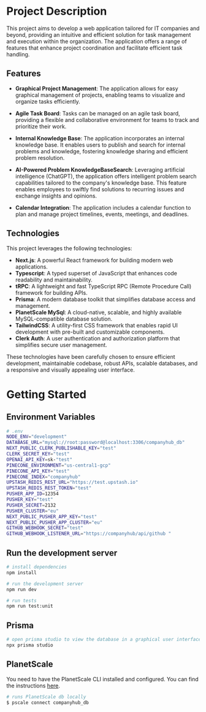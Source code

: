 
# Project Description


This project aims to develop a web application tailored for IT companies and beyond, providing an intuitive and efficient solution for task management and execution within the organization. The application offers a range of features that enhance project coordination and facilitate efficient task handling.

## Features
- **Graphical Project Management**: The application allows for easy graphical management of projects, enabling teams to visualize and organize tasks efficiently.


- **Agile Task Board**: Tasks can be managed on an agile task board, providing a flexible and collaborative environment for teams to track and prioritize their work.


- **Internal Knowledge Base**: The application incorporates an internal knowledge base. It enables users to publish and search for internal problems and knowledge, fostering knowledge sharing and efficient problem resolution.


- **AI-Powered Problem KnowledgeBaseSearch**: Leveraging artificial intelligence (ChatGPT), the application offers intelligent problem search capabilities tailored to the company's knowledge base. This feature enables employees to swiftly find solutions to recurring issues and exchange insights and opinions.


- **Calendar Integration**: The application includes a calendar function to plan and manage project timelines, events, meetings, and deadlines.



## Technologies

This project leverages the following technologies:

- **Next.js**: A powerful React framework for building modern web applications.
- **Typescript**: A typed superset of JavaScript that enhances code readability and maintainability.
- **tRPC**: A lightweight and fast TypeScript RPC (Remote Procedure Call) framework for building APIs.
- **Prisma**: A modern database toolkit that simplifies database access and management.
- **PlanetScale MySql**: A cloud-native, scalable, and highly available MySQL-compatible database solution.
- **TailwindCSS**: A utility-first CSS framework that enables rapid UI development with pre-built and customizable components.
- **Clerk Auth**: A user authentication and authorization platform that simplifies secure user management.

These technologies have been carefully chosen to ensure efficient development, maintainable codebase, robust APIs, scalable databases, and a responsive and visually appealing user interface.


# Getting Started


## Environment Variables

```bash
# .env
NODE_ENV="development"
DATABASE_URL="mysql://root:password@localhost:3306/companyhub_db"
NEXT_PUBLIC_CLERK_PUBLISHABLE_KEY="test"
CLERK_SECRET_KEY="test"
OPENAI_API_KEY=sk-"test"
PINECONE_ENVIRONMENT="us-central1-gcp"
PINECONE_API_KEY="test"
PINECONE_INDEX="companyhub"
UPSTASH_REDIS_REST_URL="https://test.upstash.io"
UPSTASH_REDIS_REST_TOKEN="test"
PUSHER_APP_ID=12354
PUSHER_KEY="test"
PUSHER_SECRET=2132
PUSHER_CLUSTER="eu"
NEXT_PUBLIC_PUSHER_APP_KEY="test"
NEXT_PUBLIC_PUSHER_APP_CLUSTER="eu"
GITHUB_WEBHOOK_SECRET="test"
GITHUB_WEBHOOK_LISTENER_URL="https://companyhub/api/github "

```

## Run the development server

```bash
# install dependencies
npm install

# run the development server
npm run dev

# run tests
npm run test:unit
```

## Prisma

```bash
# open prisma studio to view the database in a graphical user interface
npx prisma studio
```

## PlanetScale
You need to have the PlanetScale CLI installed and configured. You can find the instructions [here](https://planetscale.com/docs/reference/planetscale-cli).

```bash
# runs PlanetScale db locally
$ pscale connect companyhub_db
```